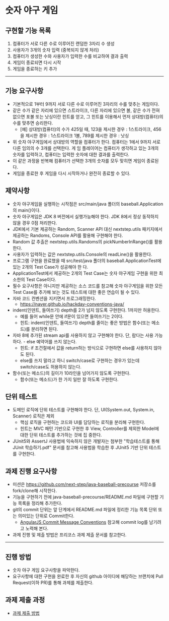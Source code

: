 # 숫자 야구 게임
## 구현할 기능 목록
1. 컴퓨터가 서로 다른 수로 이루어진 랜덤한 3자리 수 생성
2. 사용자가 3개의 숫자 입력 (중복되지 않게 처리)
3. 컴퓨터가 생성한 수와 사용자가 입력한 수를 비교하여 결과 출력
4. 게임이 종료되면 다시 시작
5. 게임을 종료하는 키 추가
---
## 기능 요구사항
- 기본적으로 1부터 9까지 서로 다른 수로 이루어진 3자리의 수를 맞추는 게임이다.
- 같은 수가 같은 자리에 있으면 스트라이크, 다른 자리에 있으면 볼, 같은 수가 전혀 없으면 포볼 또는 낫싱이란 힌트를 얻고, 그 힌트를 이용해서 먼저 상대방(컴퓨터)의 수를 맞추면 승리한다.
  - [예] 상대방(컴퓨터)의 수가 425일 때, 123을 제시한 경우 : 1스트라이크, 456을 제시한 경우 : 1스트라이크 1볼, 789를 제시한 경우 : 낫싱
- 위 숫자 야구게임에서 상대방의 역할을 컴퓨터가 한다. 컴퓨터는 1에서 9까지 서로 다른 임의의 수 3개를 선택한다. 게 임 플레이어는 컴퓨터가 생각하고 있는 3개의 숫자를 입력하고, 컴퓨터는 입력한 숫자에 대한 결과를 출력한다.
- 이 같은 과정을 반복해 컴퓨터가 선택한 3개의 숫자를 모두 맞히면 게임이 종료된다. 
- 게임을 종료한 후 게임을 다시 시작하거나 완전히 종료할 수 있다.

## 제약사항
- 숫자 야구게임을 실행하는 시작점은 src/main/java 폴더의 baseball.Application의 main()이다.
- 숫자 야구게임은 JDK 8 버전에서 실행가능해야 한다. JDK 8에서 정상 동작하지 않을 경우 0점 처리한다.
- JDK에서 기본 제공하는 Random, Scanner API 대신 nextstep.utils 패키지에서 제공하는 Randoms, Console API를
활용해 구현해야 한다.
- Random 값 추출은 nextstep.utils.Randoms의 pickNumberInRange()를 활용한다.
- 사용자가 입력하는 값은 nextstep.utils.Console의 readLine()을 활용한다.
- 프로그램 구현을 완료했을 때 src/test/java 폴더의 baseball.ApplicationTest에 있는 2개의 Test Case가 성공해야 한
다.
- ApplicationTest에서 제공하는 2개의 Test Case는 숫자 야구게임 구현을 위한 최소한의 Test Case이다.
- 필수 요구사항은 아니지만 제공하는 소스 코드를 참고해 숫자 야구게임을 위한 모든 Test Case를 추가해 보는 것도
테스트에 대한 좋은 연습이 될 수 있다.
- 자바 코드 컨벤션을 지키면서 프로그래밍한다. 
  - https://naver.github.io/hackday-conventions-java/
- indent(인덴트, 들여쓰기) depth를 2가 넘지 않도록 구현한다. 1까지만 허용한다.
  - 예를 들어 while문 안에 if문이 있으면 들여쓰기는 2이다.
  - 힌트: indent(인덴트, 들여쓰기) depth를 줄이는 좋은 방법은 함수(또는 메소드)를 분리하면 된다.
- 자바 8에 추가된 stream api를 사용하지 않고 구현해야 한다. 단, 람다는 사용 가능하다. - else 예약어를 쓰지 않는다.
  - 힌트: if 조건절에서 값을 return하는 방식으로 구현하면 else를 사용하지 않아도 된다.
  - else를 쓰지 말라고 하니 switch/case로 구현하는 경우가 있는데 switch/case도 허용하지 않는다. 
- 함수(또는 메소드)의 길이가 10라인을 넘어가지 않도록 구현한다.
  - 함수(또는 메소드)가 한 가지 일만 잘 하도록 구현한다.

## 단위 테스트
- 도메인 로직에 단위 테스트를 구현해야 한다. 단, UI(System.out, System.in, Scanner) 로직은 제외
  - 핵심 로직을 구현하는 코드와 UI를 담당하는 로직을 분리해 구현한다.
  - 힌트는 MVC 패턴 기반으로 구현한 후 View, Controller를 제외한 Model에 대한 단위 테스트를 추가하는 것에 집
  중한다.
- JUnit5와 AssertJ 사용법에 익숙하지 않은 개발자는 첨부한 "학습테스트를 통해 JUnit 학습하기.pdf" 문서를 참고해
사용법을 학습한 후 JUnit5 기반 단위 테스트를 구현한다.

## 과제 진행 요구사항
- 미션은 https://github.com/next-step/java-baseball-precourse 저장소를 fork/clone해 시작한다.
- 기능을 구현하기 전에 java-baseball-precourse/README.md 파일에 구현할 기능 목록을 정리해 추가한다.
- git의 commit 단위는 앞 단계에서 README.md 파일에 정리한 기능 목록 단위 또는 의미있는 단위로 Commit한다.
  - [AngularJS Commit Message Conventions](https://gist.github.com/stephenparish/9941e89d80e2bc58a153) 참고해 commit log를 남기려고 노력해 본다. 
- 과제 진행 및 제출 방법은 프리코스 과제 제출 문서를 참고한다.

---
## 진행 방법
* 숫자 야구 게임 요구사항을 파악한다.
* 요구사항에 대한 구현을 완료한 후 자신의 github 아이디에 해당하는 브랜치에 Pull Request(이하 PR)를 통해 과제를 제출한다.

## 과제 제출 과정
* [과제 제출 방법](https://github.com/next-step/nextstep-docs/tree/master/precourse)

